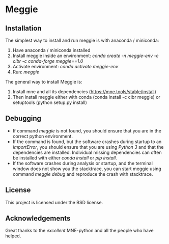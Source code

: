 # Meggie

## Installation

The simplest way to install and run meggie is with anaconda / miniconda:
1. Have anaconda / miniconda installed
1. Install meggie inside an environment: *conda create -n meggie-env -c cibr -c conda-forge meggie==1.0*
1. Activate environment: *conda activate meggie-env*
1. Run: *meggie*

[//]: # (Hello)

The general way to install Meggie is:
1. Install mne and all its dependencies (https://mne.tools/stable/install)
1. Then install meggie either with conda (conda install -c cibr meggie) or setuptools (python setup.py install)

[//]: # (Hello)

## Debugging

* If command *meggie* is not found, you should ensure that you are in the correct python environment.
* If the command is found, but the software crashes during startup to an *ImportError*, you should ensure that you are using *Python 3* and that the dependencies are installed. Individual missing dependencies can often be installed with either *conda install* or *pip install*.
* If the software crashes during analysis or startup, and the terminal window does not show you the stacktrace, you can start meggie using command *meggie debug* and reproduce the crash with stacktrace.

## License

This project is licensed under the BSD license.

## Acknowledgements

Great thanks to the *excellent* MNE-python and all the people who have helped.
